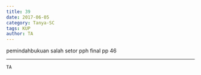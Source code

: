 ```yaml
---
title: 39
date: 2017-06-05
category: Tanya-SC
tags: KUP
author: TA
---
```


pemindahbukuan salah setor pph final pp 46

---



`TA`
